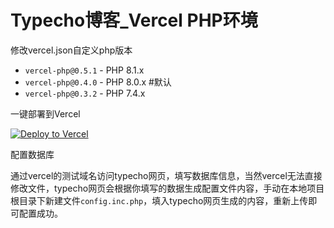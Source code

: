 # Typecho博客_Vercel PHP环境

修改vercel.json自定义php版本
- `vercel-php@0.5.1` - PHP 8.1.x
- `vercel-php@0.4.0` - PHP 8.0.x  #默认
- `vercel-php@0.3.2` - PHP 7.4.x

一键部署到Vercel

[![Deploy to Vercel](https://vercel.com/button)](https://vercel.com/import/project?template=https://github.com/pbloods/typecho/)

配置数据库

通过vercel的测试域名访问typecho网页，填写数据库信息，当然vercel无法直接修改文件，typecho网页会根据你填写的数据生成配置文件内容，手动在本地项目根目录下新建文件`config.inc.php`，填入typecho网页生成的内容，重新上传即可配置成功。
